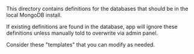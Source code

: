 This directory contains definitions for the databases that should be in the local MongoDB install.

If existing definitions are found in the database, app will ignore these definitions unless manually told to overwrite via admin panel.

Consider these "templates" that you can modify as needed.